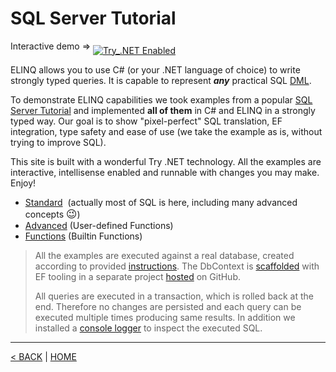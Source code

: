 # SQL Server Tutorial

<big><sup>Interactive demo &rArr; </sup></big>[![Try_.NET Enabled](https://img.shields.io/badge/Try_.NET-Enabled-501078.svg)](https://try.entitylinq.com/)

ELINQ allows you to use C# (or your .NET language of choice) to write strongly typed queries. It is capable to represent _**any**_ practical SQL [DML](https://en.wikipedia.org/wiki/Data_manipulation_language).

To demonstrate ELINQ capabilities we took examples from a popular [SQL Server Tutorial](https://www.sqlservertutorial.net/) and implemented **all of them** in C# and ELINQ in a strongly typed way. Our goal is to show "pixel-perfect" SQL translation, EF integration, type safety and ease of use (we take the example as is, without trying to improve SQL).

This site is built with a wonderful Try .NET technology. All the examples are interactive, intellisense enabled and runnable with changes you may make. Enjoy!

- [Standard](Basic.md)&nbsp; (actually most of SQL is here, including many advanced concepts <big>&#128521;</big>)
- [Advanced](UDF.md) (User-defined Functions)
- [Functions](Functions.md) (Builtin Functions)

> All the examples are executed against a real database, created according to provided [instructions](https://www.sqlservertutorial.net/load-sample-database/). The DbContext is [scaffolded](https://docs.microsoft.com/en-us/ef/core/managing-schemas/scaffolding) with EF tooling in a separate project [hosted](https://github.com/streamx-co/try.elinq/tree/master/Models) on GitHub.
>
> All queries are executed in a transaction, which is rolled back at the end. Therefore no changes are persisted and each query can be executed multiple times producing same results. In addition we installed a [console logger](https://docs.microsoft.com/en-us/ef/core/miscellaneous/logging) to inspect the executed SQL.

---

[< BACK](/README.md) | [HOME](/)
